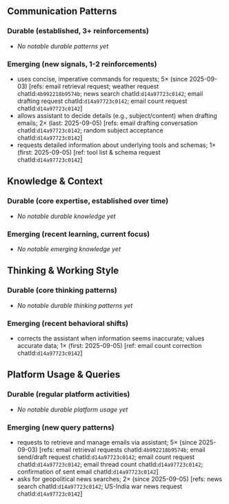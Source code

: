 ## Communication Patterns
### Durable (established, 3+ reinforcements)
- _No notable durable patterns yet_

### Emerging (new signals, 1-2 reinforcements)
- uses concise, imperative commands for requests; 5× (since 2025-09-03) [refs: email retrieval request; weather request chatId:`4b992218b9574b`; news search chatId:`d14a97723c0142`; email drafting request chatId:`d14a97723c0142`; email count request chatId:`d14a97723c0142`]
- allows assistant to decide details (e.g., subject/content) when drafting emails; 2× (last: 2025-09-05) [refs: email drafting conversation chatId:`d14a97723c0142`; random subject acceptance chatId:`d14a97723c0142`]
- requests detailed information about underlying tools and schemas; 1× (first: 2025-09-05) [ref: tool list & schema request chatId:`d14a97723c0142`]

## Knowledge & Context
### Durable (core expertise, established over time)
- _No notable durable knowledge yet_

### Emerging (recent learning, current focus)
- _No notable emerging knowledge yet_

## Thinking & Working Style
### Durable (core thinking patterns)
- _No notable durable thinking patterns yet_

### Emerging (recent behavioral shifts)
- corrects the assistant when information seems inaccurate; values accurate data; 1× (first: 2025-09-05) [ref: email count correction chatId:`d14a97723c0142`]

## Platform Usage & Queries
### Durable (regular platform activities)
- _No notable durable platform usage yet_

### Emerging (new query patterns)
- requests to retrieve and manage emails via assistant; 5× (since 2025-09-03) [refs: email retrieval requests chatId:`4b992218b9574b`; email send/draft request chatId:`d14a97723c0142`; email count request chatId:`d14a97723c0142`; email thread count chatId:`d14a97723c0142`; confirmation of sent email chatId:`d14a97723c0142`]
- asks for geopolitical news searches; 2× (since 2025-09-05) [refs: news search chatId:`d14a97723c0142`; US-India war news request chatId:`d14a97723c0142`]
